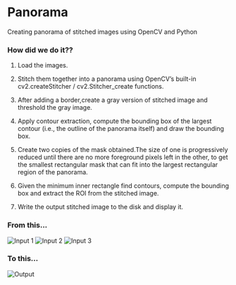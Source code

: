 # Panorama
  
  Creating panorama of stitched images using OpenCV and Python



### How did we do it??

1. Load the images. 

2. Stitch them together into a panorama using OpenCV’s built-in cv2.createStitcher / cv2.Stitcher_create functions.

3. After adding a border,create a gray version of stitched  image and threshold the gray image.

4. Apply contour extraction, compute the bounding box of the largest contour (i.e., the outline of the panorama itself) and draw the bounding box. 

5. Create two copies of the mask obtained.The size of one is progressively reduced until there are no more foreground pixels  left in the other, to get the smallest rectangular mask that can fit into the largest rectangular region of the panorama.

6. Given the minimum inner rectangle find contours, compute the bounding box and extract the ROI from the stitched  image.

7. Write the output stitched image to the disk and display it. 

 
 
 ### From this... 
 
 ![Input 1](https://github.com/gayathri-venu/DeepPixel/blob/master/deeppixel/image_stitching/input/IMG_1786-2.jpg)
 ![Input 2](https://github.com/gayathri-venu/DeepPixel/blob/master/deeppixel/image_stitching/input/IMG_1787-2.jpg)
 ![Input 3](https://github.com/gayathri-venu/DeepPixel/blob/master/deeppixel/image_stitching/input/IMG_1788-2.jpg)
  
 
 
 ### To this...
 
 ![Output](https://github.com/gayathri-venu/DeepPixel/blob/master/deeppixel/image_stitching/output/output.png)
 
 
 

 
 
